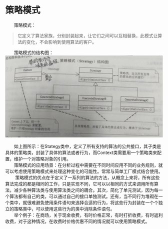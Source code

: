 # 策略模式 #
　　策略模式：
> 它定义了算法家族，分别封装起来，让它们之间可以互相替换，此模式让算法的变化，不会影响到使用算法的客户。

　　策略模式的结构图：
![](https://github.com/herodll/myblog/blob/master/designPattern/%E8%AE%BE%E8%AE%A1%E6%A8%A1%E5%BC%8F%E5%9F%BA%E7%A1%80%E7%AF%87/%E6%A8%A1%E5%BC%8F%E7%BB%93%E6%9E%84%E5%9B%BE/%E7%AD%96%E7%95%A5%E6%A8%A1%E5%BC%8F%E7%BB%93%E6%9E%84%E5%9B%BE.jpg)
　　

　　如上图所示：在Stategy类中，定义了所有支持的算法的公共接口，其子类是具体的策略类，封装了具体的算法或者行为，而Context类需要用一个策略类来配置，维护一个对策略对象的引用。<br>
　　策略模式的应用场景：在分析过程中需要在不同时间应用不同的业务规则，就可以考虑使用策略模式来处理这种变化的可能性。常常与简单工厂模式结合使用。<br>　
　策略模式的优点在于定义了一系列的算法的方法，从概念上来将，所有这些算法完成的都是相同的工作，只是实现不同，它可以以相同的方式来调用所有算法，减少各种算法类与使用算法类之间的耦合。其次，简化了单元测试，因为每一个算法都有自己的类，可以通过自己的接口单独测试。还有，当不同行为堆砌在一个类中，就很难避免使用条件语句来选择合适的行为，将这些行为封装在一个个独立的策略类中，可以使用这些行为的类中消除条件语句。<br>
　　举个例子：在商场，关于现金收费，有时价格正常，有时打折收费，有时返利收费，对于这种情况，在收费时价格优惠不同的情况就可以使用策略模式。